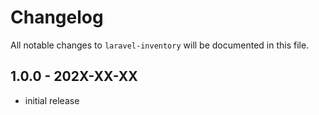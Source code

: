 # Changelog

All notable changes to `laravel-inventory` will be documented in this file.

## 1.0.0 - 202X-XX-XX

- initial release
